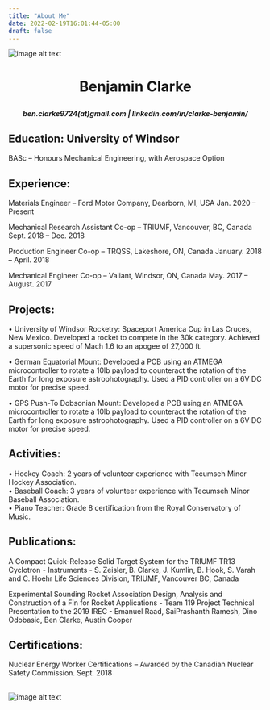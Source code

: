 ```yaml
---
title: "About Me"
date: 2022-02-19T16:01:44-05:00
draft: false
---
```


![image alt text](/CapeScott/CapeScott4733-min.jpg)

<H1>
<p style="text-align: center;">Benjamin Clarke</p>
</H1>

<H5> <i>
<p style="text-align: center;">ben.clarke9724(at)gmail.com | linkedin.com/in/clarke-benjamin/</p>
</H5> </i>

## Education: University of Windsor  
BASc – Honours Mechanical Engineering, with Aerospace Option

## Experience:
Materials Engineer – Ford Motor Company, Dearborn, MI, USA Jan. 2020 – Present

Mechanical Research Assistant Co-op – TRIUMF, Vancouver, BC, Canada Sept. 2018 – Dec. 2018

Production Engineer Co-op – TRQSS, Lakeshore, ON, Canada January. 2018 – April. 2018

Mechanical Engineer Co-op – Valiant, Windsor, ON, Canada May. 2017 – August. 2017

## Projects:

• University of Windsor Rocketry: Spaceport America Cup in Las Cruces, New Mexico. Developed a
rocket to compete in the 30k category. Achieved a supersonic speed of Mach 1.6 to an apogee of 27,000 ft.

• German Equatorial Mount: Developed a PCB using an ATMEGA microcontroller to rotate a 10lb payload to counteract
the rotation of the Earth for long exposure astrophotography. Used a PID controller on a 6V DC motor for precise speed.

• GPS Push-To Dobsonian Mount: Developed a PCB using an ATMEGA microcontroller to rotate a 10lb payload to counteract
the rotation of the Earth for long exposure astrophotography. Used a PID controller on a 6V DC motor for precise speed.

## Activities:

• Hockey Coach: 2 years of volunteer experience with Tecumseh Minor Hockey Association.  
• Baseball Coach: 3 years of volunteer experience with Tecumseh Minor Baseball Association.  
• Piano Teacher: Grade 8 certification from the Royal Conservatory of Music.

## Publications:

A Compact Quick-Release Solid Target System for the TRIUMF TR13 Cyclotron - Instruments - S. Zeisler, B.
Clarke, J. Kumlin, B. Hook, S. Varah and C. Hoehr Life Sciences Division, TRIUMF, Vancouver BC, Canada  

Experimental Sounding Rocket Association Design, Analysis and Construction of a Fin for Rocket Applications -
Team 119 Project Technical Presentation to the 2019 IREC - Emanuel Raad, SaiPrashanth Ramesh, Dino Odobasic, Ben
Clarke, Austin Cooper

## Certifications:

Nuclear Energy Worker Certifications – Awarded by the Canadian Nuclear Safety Commission. Sept. 2018  
<br>

![image alt text](/Misc/IMG_2908.JPG)

